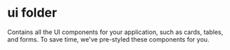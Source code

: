 # ui folder
Contains all the UI components for your application, such as cards, tables, and forms. To save time, we've pre-styled these components for you.